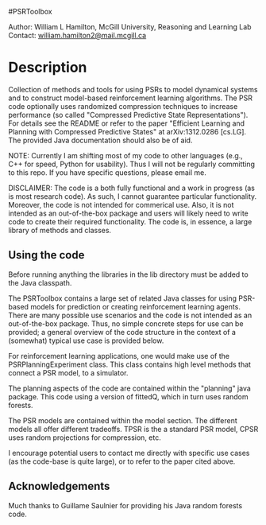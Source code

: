 #PSRToolbox

Author: William L Hamilton, McGill University, Reasoning and Learning Lab
Contact: william.hamilton2@mail.mcgill.ca

# Description

Collection of methods and tools for using PSRs to model dynamical systems and to construct model-based reinforcement learning algorithms. 
The PSR code optionally uses randomized compression techniques to increase performance (so called "Compressed Predictive State Representations"). 
For details see the README or refer to the paper "Efficient Learning and Planning with Compressed Predictive States" at arXiv:1312.0286 [cs.LG].
The provided Java documentation should also be of aid. 

NOTE: Currently I am shifting most of my code to other languages (e.g., C++ for speed, Python for usability).
Thus I will not be regularly committing to this repo. If you have specific questions, please email me. 

DISCLAIMER: The code is a both fully functional and a work in progress (as is most research code). As such, I cannot guarantee particular functionality.
Moreover, the code is not intended for commerical use. Also, it is not intended as an out-of-the-box package and users will likely need to write code to create their required functionality. The code is, in essence, a large library of methods and classes. 

## Using the code

Before running anything the libraries in the lib directory must be added to the Java classpath.

The PSRToolbox contains a large set of related Java classes for using PSR-based models for prediction or creating reinforcement learning agents.
There are many possible use scenarios and the code is not intended as an out-of-the-box package.
Thus, no simple concrete steps for use can be provided; a general overview of the code structure in the context of a (somewhat) typical use case is provided below.

For reinforcement learning applications, one would make use of the PSRPlanningExperiment class.
This class contains high level methods that connect a PSR model, to a simulator.

The planning aspects of the code are contained within the "planning" java package.
This code using a version of fittedQ, which in turn uses random forests.

The PSR models are contained within the model section.
The different models all offer different tradeoffs.
TPSR is the a standard PSR model, CPSR uses random projections for compression, etc.

I encourage potential users to contact me directly with specific use cases (as the code-base is quite large), or to refer to the paper cited above.

## Acknowledgements

Much thanks to Guillame Saulnier for providing his Java random forests code.
